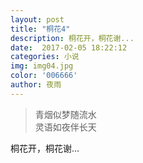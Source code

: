 ```yaml
---  
layout: post
title: "桐花4"
description: 桐花开，桐花谢...
date:  2017-02-05 18:22:12
categories: 小说
img: img04.jpg
color: '006666'
author: 夜雨
---  
```


>青烟似梦随流水  
>灵语如夜伴长天  

桐花开，桐花谢...